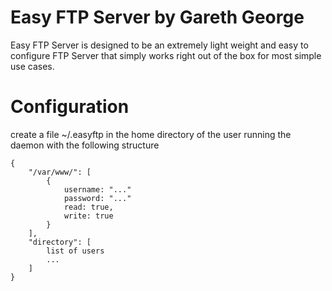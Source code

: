 # Easy FTP Server by Gareth George
Easy FTP Server is designed to be an extremely light weight and easy to configure FTP Server that simply works right out of the box for most simple use cases.

# Configuration
create a file ~/.easyftp in the home directory of the user running the daemon with the following structure
```
{
    "/var/www/": [
        {
            username: "..."
            password: "..."
            read: true,
            write: true
        }
    ],
    "directory": [
        list of users
        ...
    ]
}
```
